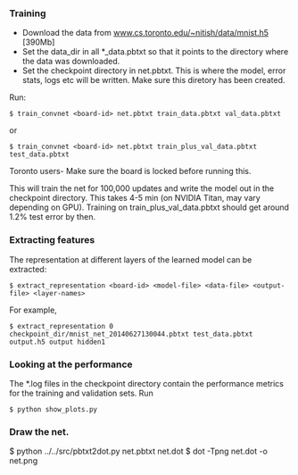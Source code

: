 ### Training
- Download the data from www.cs.toronto.edu/~nitish/data/mnist.h5 [390Mb]
- Set the data_dir in all *_data.pbtxt so that it points to the directory where
  the data was downloaded. 
- Set the checkpoint directory in net.pbtxt. This is where the model, error
  stats, logs etc will be written. Make sure this diretory has been created.

Run:
```
$ train_convnet <board-id> net.pbtxt train_data.pbtxt val_data.pbtxt
```
or
```
$ train_convnet <board-id> net.pbtxt train_plus_val_data.pbtxt test_data.pbtxt
```

Toronto users-
Make sure the board is locked before running this.

This will train the net for 100,000 updates and write the model out in the
checkpoint directory. This takes 4-5 min (on NVIDIA Titan, may vary depending on
GPU). Training on train_plus_val_data.pbtxt should get around 1.2% test error by
then.

### Extracting features
The representation at different layers of the learned model can be extracted:
```
$ extract_representation <board-id> <model-file> <data-file> <output-file> <layer-names>
```

For example, 
```
$ extract_representation 0 checkpoint_dir/mnist_net_20140627130044.pbtxt test_data.pbtxt output.h5 output hidden1
```

### Looking at the performance
The *.log files in the checkpoint directory contain the performance metrics for
the training and validation sets.
Run
```
$ python show_plots.py
```

### Draw the net.
$ python ../../src/pbtxt2dot.py net.pbtxt net.dot
$ dot -Tpng net.dot -o net.png

